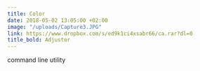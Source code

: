 ```yaml
---
title: Color
date: 2018-05-02 13:05:00 +02:00
image: "/uploads/Capture3.JPG"
link: https://www.dropbox.com/s/ed9k1ci4xsabr66/ca.rar?dl=0
title_bold: Adjustor
---
```


command line utility